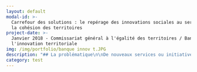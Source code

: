 ```yaml
---
layout: default
modal-id: >-
  Carrefour des solutions : le repérage des innovations sociales au service de
  la cohésion des territoires
project-date: >-
  Janvier 2018 - Commissariat général à l'égalité des territoires / Banque de
  l'innovation territoriale
img: /img/portfolio/banque innov t.JPG
description: "## La problématique\n\nDe nouveaux services ou initiatives\nsolidaires relevant du champ de l’innovation sociale naissent\nchaque jour sous des formes diverses ou originales.\nCes innovations, souvent marquées par\nun fort ancrage territorial, se\nmettent en place afin d’apporter des réponses concrètes à des difficultés liées\nà l’emploi, au développement durable, à\nla santé… Afin de permettre à chaque territoire de développer son potentiel, le\nCGET s’est impliqué dans une série de travaux visant à accroître l’impact de\nl’innovation sociale. Objectif de ces travaux : reconnaître\net généraliser les bonnes pratiques innovantes œuvrant à la cohésion des\nterritoires appréhendée de manière globale. La problématique que cherche à\nrésoudre la banque de l’innovation territoriale consiste au repérage dynamique\ndes innovations sociales dans les territoires, portées par tout type d’acteurs\nagissant dans tout domaine d’action et à toute échelle territoriale.\n\n## Le défi : consolider l’écosystème de l’innovation sociale grâce à une plateforme web collaborative\n\nAfin de répondre à ces enjeux, le collectif de la Banque\nde l’innovation territoriale a été créé\nen 2016. Réunissant\naujourd’hui plus\nde 40 acteurs porteurs de projets, il poursuit trois\nobjectifs majeurs : la création d’une plateforme web\ncollaborative, la formation à travers cette plateforme d’un collectif d’acteurs de l’innovation\nsociale échangeant sur les méthodes et les besoins\nde capitalisation et la consolidation d’un écosystème de\nl’innovation territoriale.\n\nCe défi s’incarne avant tout dans la conception\nd’une plateforme web contributive hébergeant *un méga\nmoteur de recherche, reposant sur un travail d’indexation\nhomogénéisé* et accompagné d’un outil cartographique pour des recherches plus\nciblées à l’échelle territoriale. Des fonctionnalités complémentaires\n\\(visualisation des résultats et des données, création d’un espace collaboratif,\ncréation de communautés spécifiques) pourront être implémentées.\n\n## 2 entrepreneurs recherchés\n\n* DESIGN / UX : penser à l'architecture globale et au design de la plateforme web, et élaborer des éléments d'animation web et graphiques et d'identité visuelle. Expertises recherchées : design graphique, design de service, design de contenu éditorial, design web, UX / ergonomie.\n* DEVELOPPEUR INFORMATIQUE : développer la plateforme web, dont le moissonneur,\n  l’interface graphique, informatique , le moteur de recherche et le\n  back-office. Expertises recherchées : gestion de données\n  complexes (dont indexation), développement en logiciel libre sur technologies web, scrapping, crawling, parsing, filtering, développement cartographiques et développement d’un espace collaboratif.\n\n## Votre mentor : Bénédicte Pachod, Chargée de projet innovation publique\n\n![undefined](/img/portfolio/CGET_PACHODBenedicte.jpg)\n\nEngagée\ndans l’exploration de réponses collectives pour le bien-être des habitants et\nun développement local durable, j’ai travaillé 4 ans au Ministère de la\ntransition écologique et solidaire suivant deux missions complémentaires\_:\nconduire des expérimentations relatives aux enjeux de gouvernance et de\nrésilience et coordonner le re-design d’une politique publique\nnationale. J’ai été par ailleurs consultante free-lance et animatrice d’un\nréseau de collectivités et de partenaires en Ile-de-France. Arrivée en début\nd’année à la mission Animation scientifique et innovation du Commissariat\ngénéral à l’égalité des territoires, je concentre mon action sur les questions\nd’essaimage d’innovations sociales, au service des territoires et d’une action\npublique optimisée.\n\nLe\nprogramme Entrepreneurs d’Intérêt Général représente pour nous la chance de\nbénéficier d’un accélérateur en phase avec les principes d’agilité et de\ndémarche apprenante qui guident l’action des acteurs impliqués dans la Banque\nde l’innovation territoriale. Participer à la seconde promotion\_sera\nl’occasion, grâce à l’émulation collective, de prendre du recul sur la\ntransformation de l’action publique à laquelle nous souhaitons contribuer. Au\nquotidien, l’accueil de deux entrepreneurs d’intérêt général sera une occasion\nunique d’acculturation réciproque et nous permet d’ores et déjà de nous\nprojeter sereinement dans les nombreuses expérimentations à venir.\n\n[Participer au défi \"Carrefour des solutions\"](https://framaforms.org/candidature-entrepreneurs-dinteret-general-promo-2-1501592391)\n\nEn savoir plus sur le défi ”Signaux Faibles”>>LIEN PRESENTATION"
category: test
---
```







